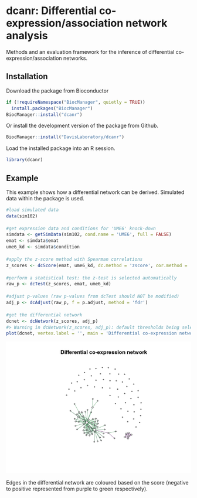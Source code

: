 
<!-- README.md is generated from README.Rmd. Please edit that file -->
dcanr: Differential co-expression/association network analysis
==============================================================

Methods and an evaluation framework for the inference of differential co-expression/association networks.

Installation
------------

Download the package from Bioconductor

``` r
if (!requireNamespace("BiocManager", quietly = TRUE))
  install.packages("BiocManager")
BiocManager::install("dcanr")
```

Or install the development version of the package from Github.

``` r
BiocManager::install("DavisLaboratory/dcanr")
```

Load the installed package into an R session.

``` r
library(dcanr)
```

Example
-------

This example shows how a differential network can be derived. Simulated data within the package is used.

``` r
#load simulated data
data(sim102)

#get expression data and conditions for 'UME6' knock-down
simdata <- getSimData(sim102, cond.name = 'UME6', full = FALSE)
emat <- simdata$emat
ume6_kd <- simdata$condition

#apply the z-score method with Spearman correlations
z_scores <- dcScore(emat, ume6_kd, dc.method = 'zscore', cor.method = 'spearman')

#perform a statistical test: the z-test is selected automatically
raw_p <- dcTest(z_scores, emat, ume6_kd)

#adjust p-values (raw p-values from dcTest should NOT be modified)
adj_p <- dcAdjust(raw_p, f = p.adjust, method = 'fdr')

#get the differential network
dcnet <- dcNetwork(z_scores, adj_p)
#> Warning in dcNetwork(z_scores, adj_p): default thresholds being selected
plot(dcnet, vertex.label = '', main = 'Differential co-expression network')
```

![](README-example-1.png)

Edges in the differential network are coloured based on the score (negative to positive represented from purple to green respectively).
